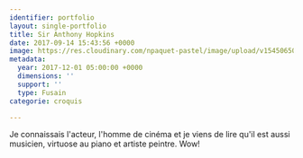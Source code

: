 ```yaml
---
identifier: portfolio
layout: single-portfolio
title: Sir Anthony Hopkins
date: 2017-09-14 15:43:56 +0000
image: https://res.cloudinary.com/npaquet-pastel/image/upload/v1545065057/DSC03250.jpg
metadata:
  year: 2017-12-01 05:00:00 +0000
  dimensions: ''
  support: ''
  type: Fusain
categorie: croquis

---
```

Je connaissais l'acteur, l'homme de cinéma et je viens de lire qu'il est aussi musicien, virtuose au piano et artiste peintre. Wow!